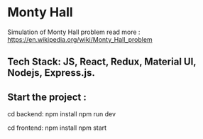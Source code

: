 # Monty Hall

Simulation of Monty Hall problem
read more : https://en.wikipedia.org/wiki/Monty_Hall_problem

## Tech Stack: JS, React, Redux, Material UI, Nodejs, Express.js.

## Start the project :

cd backend:
npm install
npm run dev

cd frontend:
npm install
npm start
